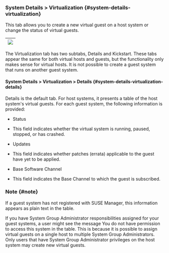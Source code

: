 ### System Details &gt; Virtualization {#system-details-virtualization}

This tab allows you to create a new virtual guest on a host system or change the status of virtual guests.

| ![](system_details_traditional_provisioning_snapshot_index.png) |
| --- |

The Virtualization tab has two subtabs, Details and Kickstart. These tabs appear the same for both virtual hosts and guests, but the functionality only makes sense for virtual hosts. It is not possible to create a guest system that runs on another guest system.

#### System Details &gt; Virtualization &gt; Details {#system-details-virtualization-details}

Details is the default tab. For host systems, it presents a table of the host system&#039;s virtual guests. For each guest system, the following information is provided:

*   Status
*   This field indicates whether the virtual system is running, paused, stopped, or has crashed.

*   Updates
*   This field indicates whether patches (errata) applicable to the guest have yet to be applied.

*   Base Software Channel
*   This field indicates the Base Channel to which the guest is subscribed.

### Note {#note}

If a guest system has not registered with SUSE Manager, this information appears as plain text in the table.

If you have System Group Administrator responsibilities assigned for your guest systems, a user might see the message You do not have permission to access this system in the table. This is because it is possible to assign virtual guests on a single host to multiple System Group Administrators. Only users that have System Group Administrator privileges on the host system may create new virtual guests.